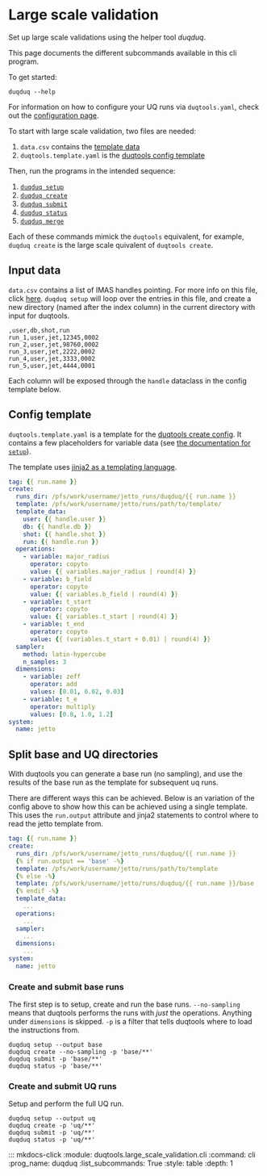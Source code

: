 # Large scale validation

Set up large scale validations using the helper tool *duqduq*.

This page documents the different subcommands available in this cli program.

To get started:

    duqduq --help

For information on how to configure your UQ runs via `duqtools.yaml`, check out the [configuration page](../config).

To start with large scale validation, two files are needed:

1. `data.csv` contains the [template data](#input-data)
2. `duqtools.template.yaml` is the [duqtools config template](#config-template)

Then, run the programs in the intended sequence:

1. [`duqduq setup`](#duqduq-setup)
2. [`duqduq create`](#duqduq-create)
3. [`duqduq submit`](#duqduq-submit)
4. [`duqduq status`](#duqduq-status)
5. [`duqduq merge`](#duqduq-merge)

Each of these commands mimick the `duqtools` equivalent, for example, `duqduq create` is the large scale quivalent of `duqtools create`.

## Input data

`data.csv` contains a list of IMAS handles pointing. For more info on this file, click [here](../dash/#from-a-csv-file). `duqduq setup` will loop over the entries in this file, and create a new directory (named after the index column) in the current directory with input for duqtools.

```csv title="data.csv"
,user,db,shot,run
run_1,user,jet,12345,0002
run_2,user,jet,98760,0002
run_3,user,jet,2222,0002
run_4,user,jet,3333,0002
run_5,user,jet,4444,0001
```

Each column will be exposed through the `handle` dataclass in the config template below.

## Config template

`duqtools.template.yaml` is a template for the [duqtools create config](../config/create/#the-create-config). It contains a few placeholders for variable data (see [the documentation for `setup`](../config/setup/#placeholder-variables)).

The template uses [jinja2 as a templating language](../config/setup/#jinja2-quickstart).

```yaml title="duqtools.template.yaml"
tag: {{ run.name }}
create:
  runs_dir: /pfs/work/username/jetto_runs/duqduq/{{ run.name }}
  template: /pfs/work/username/jetto/runs/path/to/template/
  template_data:
    user: {{ handle.user }}
    db: {{ handle.db }}
    shot: {{ handle.shot }}
    run: {{ handle.run }}
  operations:
    - variable: major_radius
      operator: copyto
      value: {{ variables.major_radius | round(4) }}
    - variable: b_field
      operator: copyto
      value: {{ variables.b_field | round(4) }}
    - variable: t_start
      operator: copyto
      value: {{ variables.t_start | round(4) }}
    - variable: t_end
      operator: copyto
      value: {{ (variables.t_start + 0.01) | round(4) }}
  sampler:
    method: latin-hypercube
    n_samples: 3
  dimensions:
    - variable: zeff
      operator: add
      values: [0.01, 0.02, 0.03]
    - variable: t_e
      operator: multiply
      values: [0.8, 1.0, 1.2]
system:
  name: jetto
```

## Split base and UQ directories

With duqtools you can generate a base run (no sampling), and use the results of the base run as the template for subsequent uq runs.

There are different ways this can be achieved. Below is an variation of the config above to show how this can be achieved using a single template. This uses the `run.output` attribute and jinja2 statements to control where to read the jetto template from.

```yaml title="duqtools.template.yaml"
tag: {{ run.name }}
create:
  runs_dir: /pfs/work/username/jetto_runs/duqduq/{{ run.name }}
  {% if run.output == 'base' -%}
  template: /pfs/work/username/jetto/runs/path/to/template
  {% else -%}
  template: /pfs/work/username/jetto/runs/duqduq/{{ run.name }}/base
  {% endif -%}
  template_data:
    ...
  operations:
    ...
  sampler:
    ...
  dimensions:
    ...
system:
  name: jetto
```

### Create and submit base runs

The first step is to setup, create and run the base runs. `--no-sampling` means that duqtools performs the runs with *just* the operations. Anything under `dimensions` is skipped. `-p` is a filter that tells duqtools where to load the instructions from.

```console
duqduq setup --output base
duqduq create --no-sampling -p 'base/**'
duqduq submit -p 'base/**'
duqduq status -p 'base/**'
```

### Create and submit UQ runs

Setup and perform the full UQ run.

```console
duqduq setup --output uq
duqduq create -p 'uq/**'
duqduq submit -p 'uq/**'
duqduq status -p 'uq/**'
```


::: mkdocs-click
    :module: duqtools.large_scale_validation.cli
    :command: cli
    :prog_name: duqduq
    :list_subcommands: True
    :style: table
    :depth: 1
